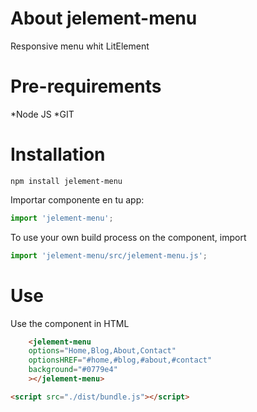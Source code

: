 # About jelement-menu
Responsive menu whit LitElement
# Pre-requirements
*Node JS
*GIT
# Installation
```
npm install jelement-menu
```
Importar componente en tu app:
```js
import 'jelement-menu';
```
To use your own build process on the component, import
```js
import 'jelement-menu/src/jelement-menu.js';
```
# Use
Use the component in HTML
```html
    <jelement-menu 
    options="Home,Blog,About,Contact" 
    optionsHREF="#home,#blog,#about,#contact" 
    background="#0779e4"
    ></jelement-menu>
```
```html
<script src="./dist/bundle.js"></script>
```
